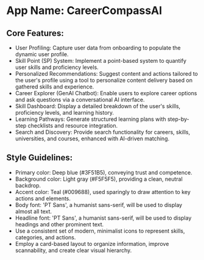 # **App Name**: CareerCompassAI

## Core Features:

- User Profiling: Capture user data from onboarding to populate the dynamic user profile.
- Skill Point (SP) System: Implement a point-based system to quantify user skills and proficiency levels.
- Personalized Recommendations: Suggest content and actions tailored to the user's profile using a tool to personalize content delivery based on gathered skills and experience.
- Career Explorer (GenAI Chatbot): Enable users to explore career options and ask questions via a conversational AI interface.
- Skill Dashboard: Display a detailed breakdown of the user's skills, proficiency levels, and learning history.
- Learning Pathways: Generate structured learning plans with step-by-step checklists and resource integration.
- Search and Discovery: Provide search functionality for careers, skills, universities, and courses, enhanced with AI-driven matching.

## Style Guidelines:

- Primary color: Deep blue (#3F51B5), conveying trust and competence.
- Background color: Light gray (#F5F5F5), providing a clean, neutral backdrop.
- Accent color: Teal (#009688), used sparingly to draw attention to key actions and elements.
- Body font: 'PT Sans', a humanist sans-serif, will be used to display almost all text.
- Headline font: 'PT Sans', a humanist sans-serif, will be used to display headings and other prominent text.
- Use a consistent set of modern, minimalist icons to represent skills, categories, and actions.
- Employ a card-based layout to organize information, improve scannability, and create clear visual hierarchy.